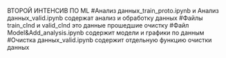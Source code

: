 ВТОРОЙ ИНТЕНСИВ ПО ML
#Анализ данных_train_proto.ipynb и Анализ данных_valid.ipynb содержат анализ и обработку данных
#Файлы train_clnd и valid_clnd это данные прошедшие очистку
#Файл Model&Add_analysis.ipynb содержит модели и графики по данным
#Очистка данных_valid.ipynb содержит отдельную функцию очистки данных
